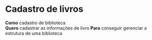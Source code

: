 # Cadastro de livros

**Como** cadastro de biblioteca  
**Quero** cadastrar as informações de livro
**Para** conseguir gerenciar a estrutura de uma biblioteca